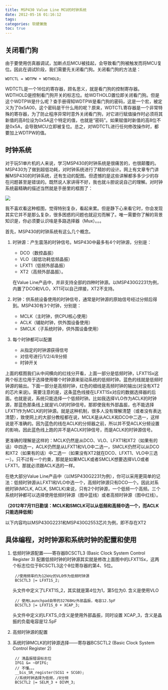 ```yaml
---
title: MSP430 Value Line MCU的时钟系统
date: 2012-05-16 01:16:12
tags:
categories: 软硬兼施
toc: true
---
```


## 关闭看门狗
由于要使用仿真器调试，加断点后MCU被挂起，会导致看门狗被触发而将MCU复位。因此在调试阶段，我们需要先关闭看门狗。关闭看门狗的方法是：

```
WDTCTL = WDTPW + WDTHOLD;
```

WDTCTL是一个16位的寄存器，顾名思义，就是看门狗的控制寄存器。WDTHOLD是控制看门狗开关的标志位。给WDTHOLD置位即关闭看门狗。但是这个WDTPW是什么呢？查手册得知WDTPW是看门狗的密码，这是一个宏，被定义为了0x5A00，这个密码是干什么用的呢？原来，WDTCTL寄存器是一个非常特殊的寄存器，为了防止程序异常时意外关闭看门狗，对它进行赋值操作时必须将其新值的高8位设为0x5A这个特定的值，也就是“密码”。如果赋值时新值的高8位不是0x5A，会导致MCU立即被复位。总之，对WDTCTL进行任何修改操作时，都要加上WDTPW的值。

<!--more-->

## 时钟系统

对于玩51单片机的人来说，学习MSP430的时钟系统是很痛苦的，也很颠覆的。MSP430为了做到超低功耗，对时钟系统进行了精妙的设计。网上有文章专门讲解MSP430的时钟系统，还有生动的配图。但遗憾的是这些讲解都多多少少的存在问题甚至是错误的。既然说人家讲得不好，我也就斗胆说说自己的理解。对时钟系统最精确的描述当然就是手册里的框图了：

![][clock] 
 
我不喜欢看这种框图，觉得特别复杂，看起来累。但是静下心来看它时，你会发现其实它并不是那么复杂，很多困惑的问题也就迎刃而解了。唯一需要你了解的背景知识是，你必须要认识啥是多路选择器（Mux）。。。

首先，MSP430的时钟系统有这么几个概念。

1. 时钟源：产生震荡的时钟信号。MSP430中最多有4个时钟源，分别是：
	* DCO（数控晶振）
	* VLO（超低功耗低频晶振）
	* LFXT1（低频外部晶振）
	* XT2（高频外部晶振）。

	在Value Line产品中，并非支持全部的四种时钟源。以MSP430G2231为例，内置了DCO和VLO，XT1可以自己焊接，XT2不支持。

2. 时钟：供系统设备使用的时钟信号，通常是时钟源的原始信号经过分频后得到。MSP430有3个时钟，分别是：
	* MCLK（主时钟，供CPU核心使用）
	* ACLK（辅助时钟，供外围设备使用）
	* SMCLK（子系统时钟，供外围设备使用）

3. 每个时钟都可以配置
	* 从指定的时钟源获得信号
	* 对信号进行/1/2/4/8分频
	* 时钟开关

上面的框图我们从中间横向的红线分开看，上面一部分是低频时钟，LFXT1Sx这两个标志位用于选择使用哪个时钟源来驱动系统的低频时钟。蓝色的线就是低频时钟源的输出。下面一部分是高频时钟，红色的细线是高频时钟的输出(对没有XT2的芯片来说)。需要注意的是，这条蓝色线接在LFXT1Sx对应的数据选择器的后面。也就是说，系统只能选择一个低频时钟。比如我选择VLO作为ACLK的时钟源，那蓝色那条线上就是VLO的时钟信号。那即使我有外部晶振，也不能选择LFXT1作为MCLK的时钟源。就是这种机制，很多人没有理解清楚（或者没有表达清楚），致使网上的大部分教程都在说，MCLK是从ACLK和DCO中二选一，这样说是不准确的。因为蓝色的线在ACLK的分频器之前，所以并不受ACLK分频设置的影响，因此蓝色线上跑的并不是ACLK时钟信号，而是ACLK的时钟源信号。

更准确的理解是这样的：MCLK仍然是从DCO、VLO、LFXT1和XT2（如果有的话）中四选一，ACLK仍然是从LFXT1和VLO中二选一，SMCLK仍然可以从DCO和XT2（如果有的话）中二选一（如果没有XT2就在DCO、LFXT1、VLO中三选一）。只不过有一个约束，那就是如果MCLK或者SMCLK想要选择VLO或者LFXT1，那就必须跟ACLK选的一样。

在绝大部分Value Line产品中（以MSP430G2231为例），你可以采用更简单的记法：低频时钟源从LFXT1和VLO中选一个，高频时钟源只有DCO一个。因此对系统时钟(MCLK, ACLK, SMCLK)来说，只有2个时钟源，一个低频一个高频。三个系统时钟都可以选择使用低频时钟源（图中蓝线）或者高频时钟源（图中红线）。

**（2012年7月11日勘误：MCLK和SMCLK可以从低频和高频中选一个，而ACLK只能选择低频）**

以下内容均以MSP430G2231和MSP430G2553芯片为例，即不存在XT2

## 具体编程，对时钟源和系统时钟的配置和使用

1. 低频时钟源配置——寄存器BCSCTL3 (Basic Clock System Control Register 3)
    配置低频时钟的时钟源其实就是修改上面图中的LFXT1Sx，这两个标志位位于BCSCTL3这个8位寄存器的第4、5位。

		//使用频率约为12kHz的VLO作为低频时钟源
		BCSCTL3 |= LFXT1S_2;

	头文件中定义了LFXT1S_2，其实就是第4位为1，第5位为0. 含义是使用VLO

	    // 使用Launchpad自带的32768Hz外部晶振，电容12.5pF
	    BCSCTL3 |= LFXT1S_0 + XCAP_3; 

	头文件中定义的LFXTS_0含义是使用外部晶振，同时设置 XCAP_3，含义是晶振的负载电容是12.5pF

2. 高频时钟源的配置

3. 系统时钟MCLK的时钟源选择——寄存器BCSCTL2 (Basic Clock System Control Register 2)

	    // 清晶振错误标志位
	    IFG1 &= ~OFIFG;
	    // 不懂。。。
	    __bis_SR_register(SCG1 + SCG0);
	    //系统时钟选择为低频，/8分频
	    BCSCTL2 |= SELM_3 + DIVM_3;

[clock]: /images/msp430g2-clock-system-1.jpg
